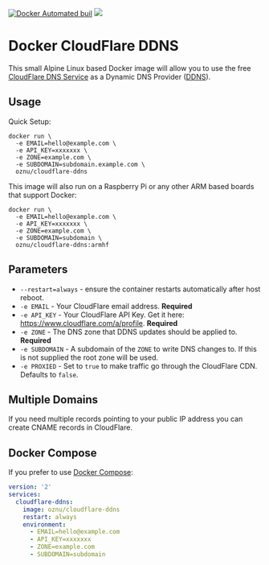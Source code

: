 
 [![Docker Automated buil](https://img.shields.io/docker/automated/oznu/cloudflare-ddns.svg)](https://hub.docker.com/r/oznu/homebridge/) [![](https://images.microbadger.com/badges/image/oznu/dns-ad-blocker.svg)](https://hub.docker.com/r/oznu/dns-ad-blocker/)

# Docker CloudFlare DDNS

This small Alpine Linux based Docker image will allow you to use the free [CloudFlare DNS Service](https://www.cloudflare.com/dns/) as a Dynamic DNS Provider ([DDNS](https://en.wikipedia.org/wiki/Dynamic_DNS)).

## Usage

Quick Setup:

```shell
docker run \
  -e EMAIL=hello@example.com \
  -e API_KEY=xxxxxxx \
  -e ZONE=example.com \
  -e SUBDOMAIN=subdomain.example.com \
  oznu/cloudflare-ddns
```

This image will also run on a Raspberry Pi or any other ARM based boards that support Docker:

```shell
docker run \
  -e EMAIL=hello@example.com \
  -e API_KEY=xxxxxxx \
  -e ZONE=example.com \
  -e SUBDOMAIN=subdomain \
  oznu/cloudflare-ddns:armhf
```

## Parameters

* `--restart=always` - ensure the container restarts automatically after host reboot.
* `-e EMAIL` - Your CloudFlare email address. **Required**
* `-e API_KEY` - Your CloudFlare API Key. Get it here: https://www.cloudflare.com/a/profile. **Required**
* `-e ZONE` - The DNS zone that DDNS updates should be applied to. **Required**
* `-e SUBDOMAIN` - A subdomain of the `ZONE` to write DNS changes to. If this is not supplied the root zone will be used.
* `-e PROXIED` - Set to `true` to make traffic go through the CloudFlare CDN. Defaults to `false`.

## Multiple Domains

If you need multiple records pointing to your public IP address you can create CNAME records in CloudFlare.

## Docker Compose

If you prefer to use [Docker Compose](https://docs.docker.com/compose/):

```yml
version: '2'
services:
  cloudflare-ddns:
    image: oznu/cloudflare-ddns
    restart: always
    environment:
      - EMAIL=hello@example.com
      - API_KEY=xxxxxxx
      - ZONE=example.com
      - SUBDOMAIN=subdomain
```
